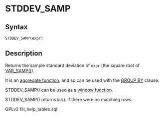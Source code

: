 
# STDDEV_SAMP

## Syntax


```
STDDEV_SAMP(expr)
```

## Description


Returns the sample standard deviation of `expr` (the square root of [VAR_SAMP()](var_samp.md)).


It is an [aggregate function](README.md), and so can be used with the [GROUP BY](../../data-manipulation/selecting-data/group-by.md) clause.


STDDEV_SAMP() can be used as a [window function](../special-functions/window-functions/README.md).


STDDEV_SAMP() returns `NULL` if there were no matching rows.


GPLv2 fill_help_tables.sql

